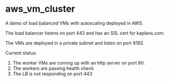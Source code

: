 # aws_vm_cluster

A demo of load balanced VMs with autoscaling deployed in AWS.

The load balancer listens on port 443 and has an SSL cert for kaplans.com.

The VMs are deployed in a private subnet and listen on port 8192.

Current status:
1. The worker VMs are coming up with an http server on port 80.
2. The workers are passing health check
3. The LB is not responding on port 443
